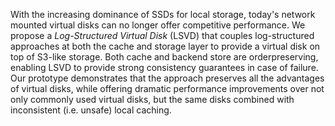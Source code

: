 With the increasing dominance of SSDs for local storage, today's network mounted virtual disks can no longer offer competitive performance. We propose a *Log-Structured Virtual Disk* (LSVD) that couples log-structured approaches at both the cache and storage layer to provide a virtual disk on top of S3-like storage. Both cache and backend store are orderpreserving, enabling LSVD to provide strong consistency guarantees in case of failure. Our prototype demonstrates that the approach preserves all the advantages of virtual disks, while offering dramatic performance improvements over not only commonly used virtual disks, but the same disks combined with inconsistent (i.e. unsafe) local caching.
